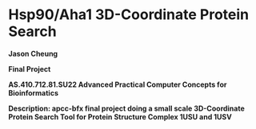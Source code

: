 # Hsp90/Aha1 3D-Coordinate Protein Search

**Jason Cheung**

**Final Project**

**AS.410.712.81.SU22 Advanced Practical Computer Concepts for Bioinformatics**

**Description: apcc-bfx final project doing a small scale 3D-Coordinate Protein Search Tool for Protein Structure Complex 1USU and 1USV**
